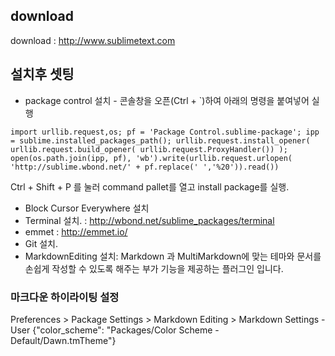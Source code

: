 ## download
download : http://www.sublimetext.com

## 설치후 셋팅

- package control 설치 - 콘솔창을 오픈(Ctrl + `)하여 아래의 명령을 붙여넣어 실행

```
import urllib.request,os; pf = 'Package Control.sublime-package'; ipp = sublime.installed_packages_path(); urllib.request.install_opener( urllib.request.build_opener( urllib.request.ProxyHandler()) ); open(os.path.join(ipp, pf), 'wb').write(urllib.request.urlopen( 'http://sublime.wbond.net/' + pf.replace(' ','%20')).read())
```

Ctrl + Shift + P 를 눌러 command pallet를 열고 install package를 실행.

* Block Cursor Everywhere 설치
* Terminal 설치. : http://wbond.net/sublime_packages/terminal
* emmet : http://emmet.io/
* Git 설치.
* MarkdownEditing 설치: Markdown 과 MultiMarkdown에 맞는 테마와 문서를 손쉽게 작성할 수 있도록 해주는 부가 기능을 제공하는 플러그인 입니다.

### 마크다운 하이라이팅 설정

Preferences > Package Settings > Markdown Editing > Markdown Settings - User
 {"color_scheme": "Packages/Color Scheme - Default/Dawn.tmTheme"} 